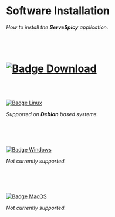 
# Software Installation

*How to install the **ServeSpicy** application.*

<br>
<br>

# [![Badge Download]][#]

<br>
<br>

[![Badge Linux]][Installer]

*Supported on **Debian** based systems.*

<br>
<br>
<br>

[![Badge Windows]][#]

*Not currently supported.*

<br>
<br>
<br>

[![Badge MacOS]][#]

*Not currently supported.*

<br>


<!--   🌶  🌶  🌶  🌶  🌶  🌶  🌶  🌶  🌶  🌶  🌶  🌶  🌶  🌶  🌶  🌶  🌶   -->

[Badge Windows]: https://img.shields.io/badge/Ｗｉｎｄｏｗｓ-0078D6?style=for-the-badge&logoColor=white&logoWidth=30&logo=Windows
[Badge Linux]: https://img.shields.io/badge/Ｌｉｎｕｘ-37a779?style=for-the-badge&logoColor=white&logoWidth=30&logo=Linux
[Badge MacOS]: https://img.shields.io/badge/ＭａｃＯＳ-000000?style=for-the-badge&logoColor=white&logoWidth=30&logo=Apple

[Badge Download]: https://img.shields.io/badge/Ｉｎｓｔａｌｌｅｒ-008FC7?style=for-the-badge&logoColor=white&width=30&logo=DocuSign

[Installer]: https://github.com/ServedSpicy/Installer/releases/download/0.5.0/ServedSpicy.Installer.zip

[#]: #
